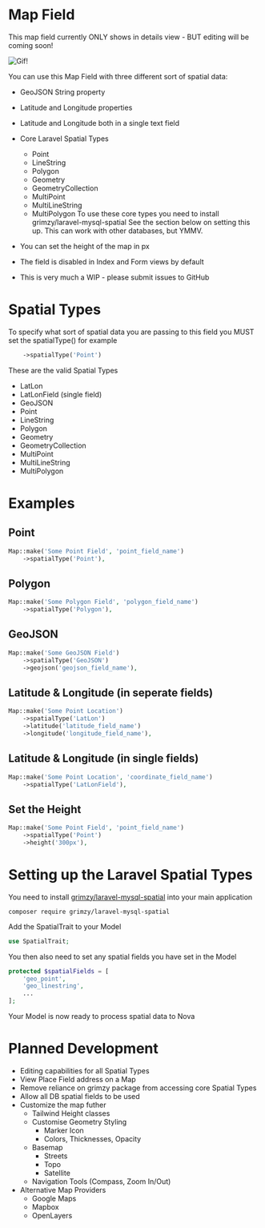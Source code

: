 # Map Field

This map field currently ONLY shows in details view - BUT editing will be coming soon!

![Gif!](https://res.cloudinary.com/davidpiesse/image/upload/v1535397821/ezgif.com-resize_fbxddc.gif)

You can use this Map Field with three different sort of spatial data:
* GeoJSON String property
* Latitude and Longitude properties
* Latitude and Longitude both in a single text field
* Core Laravel Spatial Types 
    * Point
    * LineString
    * Polygon
    * Geometry
    * GeometryCollection
    * MultiPoint
    * MultiLineString
    * MultiPolygon
To use these core types you need to install grimzy/laravel-mysql-spatial
See the section below on setting this up.
This can work with other databases, but YMMV.

* You can set the height of the map in px
* The field is disabled in Index and Form views by default
* This is very much a WIP - please submit issues to GitHub

# Spatial Types
To specify what sort of spatial data you are passing to this field you MUST set the spatialType() for example
```php 
    ->spatialType('Point')
```
These are the valid Spatial Types
* LatLon
* LatLonField (single field)
* GeoJSON
* Point
* LineString
* Polygon
* Geometry
* GeometryCollection
* MultiPoint
* MultiLineString
* MultiPolygon


# Examples

## Point
```php
Map::make('Some Point Field', 'point_field_name')
    ->spatialType('Point'),
```

## Polygon
```php
Map::make('Some Polygon Field', 'polygon_field_name')
    ->spatialType('Polygon'),
```

## GeoJSON 
```php
Map::make('Some GeoJSON Field')
    ->spatialType('GeoJSON')
    ->geojson('geojson_field_name'),
```

## Latitude & Longitude (in seperate fields) 
```php
Map::make('Some Point Location')
    ->spatialType('LatLon')
    ->latitude('latitude_field_name')
    ->longitude('longitude_field_name'),
```

## Latitude & Longitude (in single fields) 
```php
Map::make('Some Point Location', 'coordinate_field_name')
    ->spatialType('LatLonField'),
```

## Set the Height
```php
Map::make('Some Point Field', 'point_field_name')
    ->spatialType('Point')
    ->height('300px'),
```

# Setting up the Laravel Spatial Types
You need to install [grimzy/laravel-mysql-spatial](https://github.com/grimzy/laravel-mysql-spatial) into your main application
```
composer require grimzy/laravel-mysql-spatial
```
Add the SpatialTrait to your Model
```php
use SpatialTrait;
```
You then also need to set any spatial fields you have set in the Model
```php
protected $spatialFields = [
    'geo_point',
    'geo_linestring',
    ...
];
```
Your Model is now ready to process spatial data to Nova

# Planned Development
* Editing capabilities for all Spatial Types
* View Place Field address on a Map
* Remove reliance on grimzy package from accessing core Spatial Types
* Allow all DB spatial fields to be used
* Customize the map futher
    * Tailwind Height classes
    * Customise Geometry Styling
        * Marker Icon
        * Colors, Thicknesses, Opacity
    * Basemap
        * Streets
        * Topo
        * Satellite
    * Navigation Tools (Compass, Zoom In/Out)
* Alternative Map Providers
    * Google Maps
    * Mapbox
    * OpenLayers